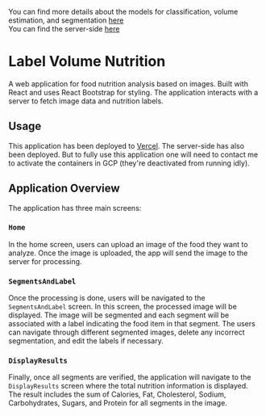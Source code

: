 You can find more details about the models for classification, volume estimation, and segmentation [here](https://github.com/SamerArkab/Final_Proj_Volume_Classification)<br>
 You can find the server-side [here](https://github.com/SamerArkab/volume_classification_server)
 
 # Label Volume Nutrition

A web application for food nutrition analysis based on images. Built with React and uses React Bootstrap for styling. The application interacts with a server to fetch image data and nutrition labels.

## Usage

This application has been deployed to [Vercel](https://volume-classification-client.vercel.app/).
The server-side has also been deployed. But to fully use this application one will need to contact me to activate the containers in GCP (they're deactivated from running idly).

## Application Overview

The application has three main screens:

### `Home`

In the home screen, users can upload an image of the food they want to analyze. Once the image is uploaded, the app will send the image to the server for processing.

### `SegmentsAndLabel`

Once the processing is done, users will be navigated to the `SegmentsAndLabel` screen. In this screen, the processed image will be displayed. The image will be segmented and each segment will be associated with a label indicating the food item in that segment. The users can navigate through different segmented images, delete any incorrect segmentation, and edit the labels if necessary.

### `DisplayResults`

Finally, once all segments are verified, the application will navigate to the `DisplayResults` screen where the total nutrition information is displayed. The result includes the sum of Calories, Fat, Cholesterol, Sodium, Carbohydrates, Sugars, and Protein for all segments in the image.
